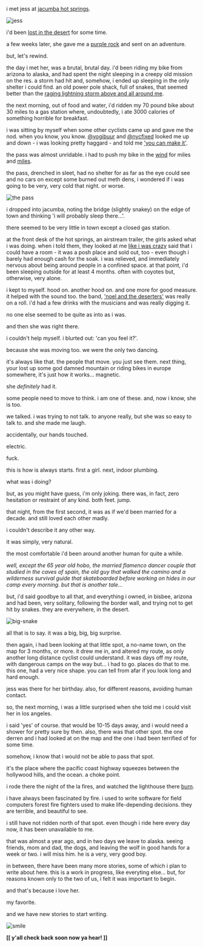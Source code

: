 i met jess at [jacumba hot springs](https://maps.app.goo.gl/Q8hzaHeMJqwXhTmi8).

![jess](./assets/jess.jpg)

i'd been [lost in the desert](/io/lost-in-the-desert) for some time.

a few weeks later, she gave me a [purple rock](/io/almost-died-in-ice-cave) and sent on an adventure.

but, let's rewind.

the day i met her, was a brutal, brutal day. i'd been riding my bike from
arizona to alaska, and had spent the night sleeping in a creepy old mission
on the res. a storm had hit and, somehow, i ended up sleeping in the only
shelter i could find. an old power pole shack, full of snakes, that seemed
better than the [raging lightning storm above and all around me](https://photos.app.goo.gl/SuSxrKVj6ZA5V4xm7).

the next morning, out of food and water, i'd ridden my 70 pound bike about 30 miles
to a gas station where, undoubtedly, i ate 3000 calories of something horrible for breakfast.

i was sitting by myself when some other cyclists came up and gave me the nod.
when you know, you know. [@yogibuur](https://www.instagram.com/yogibuur) and
[@nycfixed](https://www.instagram.com/nycfixed) looked me up and down - i was
looking pretty haggard - and told me ['you can make it'](https://photos.app.goo.gl/EfKZnf2cSQLRKzUg7).

the pass was almost unridable. i had to push my bike in the
[wind](https://photos.app.goo.gl/9iEW4Spxo3ryuo9K6) for miles and
[miles](https://photos.app.goo.gl/1MKUuyh1peyiAyN49).

the pass, drenched in sleet, had no shelter for as far as the eye could see and
no cars on except some burned out meth dens, i wondered if i was going to be
very, very cold that night.  or worse.

![the pass](./assets/the-pass.jpg)

i dropped into jacumba, noting the bridge (slightly snakey) on the edge of town
and thinking 'i will probably sleep there...'.

there seemed to be very little in town except a closed gas station.

at the front desk of the hot springs, an airstream trailer, the girls asked what
i was doing. when i told them, they looked at me [like i was crazy](k) said that i could have a room - it was
a posh place and sold out, too - even though i barely had enough cash for the
soak. i was relieved, and immediately nervous about being around people in a
confined space. at that point, i'd been sleeping outside for at least 4
months. often with coyotes but, otherwise, very alone.

i kept to myself. hood on. another hood on. and one more for good measure. it
helped with the sound too. the band, ['noel and the deserters'](https://www.instagram.com/noelleandthedeserters)
was really on a roll.  i'd had a few drinks with the musicians and was really digging it.

no one else seemed to be quite as into as i was.

and then she was right there.

i couldn't help myself. i blurted out: 'can you feel it?'.

because she was moving too.  we were the only two dancing.

it's always like that. the people that move. you just see them. next thing,
your lost up some god damned mountain or riding bikes in europe somewhere,
it's just how it works... magnetic.

she *definitely* had it.

some people need to move to think. i am one of these. and, now i know, she is too.

we talked. i was trying to not talk. to anyone really, but she was so easy to talk to. and she made me laugh.

accidentally, our hands touched.

electric.

fuck.

this is how is always starts.  first a girl.  next, indoor plumbing.

what was i doing?

but, as you might have guess, i'm only joking.  there was, in fact, zero
hesitation or restraint of any kind.  both feet.  jump.

that night, from the first second, it was as if we'd been married for a decade. and still loved each other madly.

i couldn't describe it any other way.

it was simply, very natural.

the most comfortable i'd been around another human for quite a while. 

_well, except the 65 year old hobo, the married flamenco dancer couple that
studied in the caves of spain, the old guy that walked the camino and a
wilderness survival guide that skateboarded before working on hides in our camp
every morning.  but that is another tale..._

but, i'd said goodbye to all that, and everything i owned, in bisbee, arizona
and had been, very solitary, following the border wall, and trying not to get
hit by snakes.  they are everywhere, in the desert.

![big-snake](./assets/big-snake.jpg)



all that is to say. it was a big, big, big surprise.

then again, i had been looking at that little spot, a no-name town, on the map
for 3 months, or more. it drew me in, and altered my route, as only another
long distance cyclist could understand. it was days off my route, with
dangerous camps on the way but... i had to go. places do that to me. this
one, had a very nice shape. you can tell from afar if you look long and hard
enough.

jess was there for her birthday. also, for different reasons, avoiding human contact.

so, the next morning, i was a little surprised when she told me i could visit her in los angeles.

i said 'yes' of course. that would be 10-15 days away, and i would need a
shower for pretty sure by then. also, there was that other spot. the one
derren and i had looked at on the map and the one i had been terrified of for some time.

somehow, i know that i would not be able to pass that spot.

it's the place where the pacific coast highway squeezes between the hollywood hills, and the ocean. a choke point.

i rode there the night of the la fires, and watched the lighthouse there [burn](https://photos.app.goo.gl/Kjipk8eKT88CtSRSA).

i have always been fascinated by fire. i used to write software for field
computers forest fire fighters used to make life-depending decisions. they are
terrible, and beautiful to see.

i still have not ridden north of that spot. even though i ride here every day
now, it has been unavailable to me.

that was almost a year ago, and in two days we leave to alaska. seeing
friends, mom and dad, the dogs, and leaving the wolf in good hands for a week or
two. i will miss him. he is a very, very good boy.

in between, there have been many more stories, some of which i plan to write
about here. this is a work in progress, like everyting else...  but, for
reasons known only to the two of us, i felt it was important to begin.

and that's because i love her.

my favorite.

and we have new stories to start writing.

![smile](./assets/smile.jpg)

**[[ y'all check back soon now ya hear! ]]**

